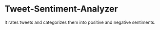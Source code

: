# Tweet-Sentiment-Analyzer
It rates tweets and  categorizes them into positive and negative sentiments.
